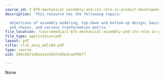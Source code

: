 ```yaml
---
course_id: 2-875-mechanical-assembly-and-its-role-in-product-development-fall-2004
description: 'This resource has the following topics:

  objectives of assembly modeling, top-down and bottom-up design, basic math, frames
  and chains, and various tranformation matrix.'
file_location: /coursemedia/2-875-mechanical-assembly-and-its-role-in-product-development-fall-2004/204cbb71d8ee3a2d4d7ed5edcadf8bf7_cls5_assy_mdls04.pdf
file_type: application/pdf
layout: pdf
title: cls5_assy_mdls04.pdf
type: course
uid: 204cbb71d8ee3a2d4d7ed5edcadf8bf7

---
```

None